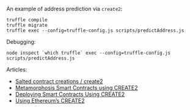 An example of address prediction via `create2`:

```
truffle compile
truffle migrate
truffle exec --config=truffle-config.js scripts/predictAddress.js
```

Debugging:

```
node inspect `which truffle` exec --config=truffle-config.js scripts/predictAddress.js
```

Articles:

* [Salted contract creations / create2](https://docs.soliditylang.org/en/v0.8.13/control-structures.html#salted-contract-creations-create2)
* [Metamorphosis Smart Contracts using CREATE2](https://ethereum-blockchain-developer.com/110-upgrade-smart-contracts/12-metamorphosis-create2/)
* [Deploying Smart Contracts Using CREATE2](https://docs.openzeppelin.com/cli/2.8/deploying-with-create2)
* [Using Ethereum’s CREATE2](https://hackernoon.com/using-ethereums-create2-nw2137q7)
